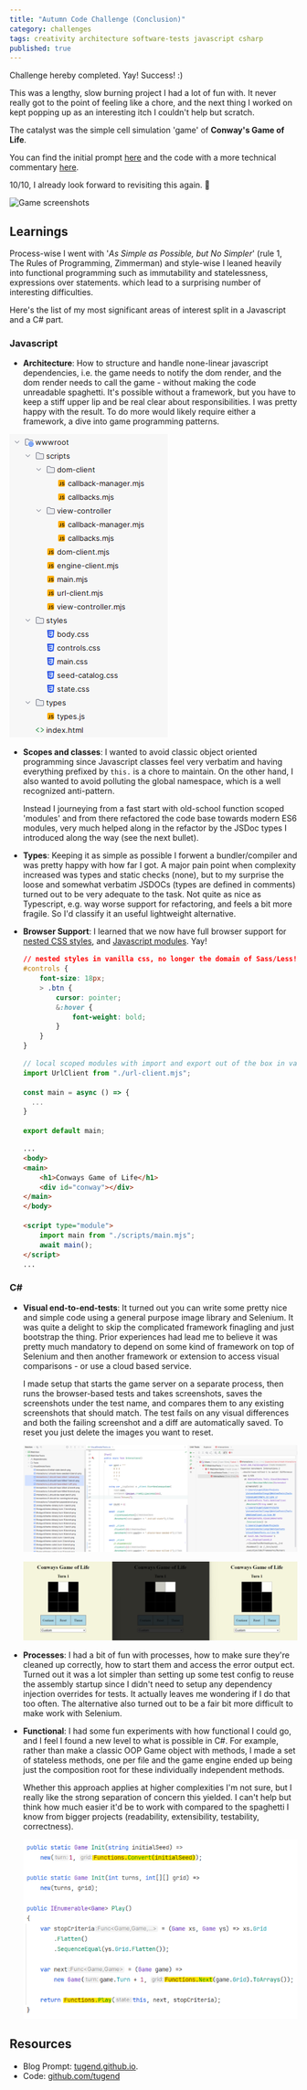 ```yaml
---
title: "Autumn Code Challenge (Conclusion)"
category: challenges
tags: creativity architecture software-tests javascript csharp
published: true
---
```


Challenge hereby completed. Yay! Success! :)

This was a lengthy, slow burning project I had a lot of fun with. It never
really got to the point of feeling like a chore, and the next thing I worked on
kept popping up as an interesting itch I couldn't help but scratch.

The catalyst was the simple cell simulation 'game' of **Conway's Game of Life**.
  
You can find the initial prompt
[here](https://tugend.github.io/challenges/2023/07/28/autumn-code-challenge-prompt.html)
and the code with a more technical commentary
[here](https://github.com/tugend/autumn-challenge-2023).

10/10, I already look forward to revisiting this again. 🙂

![Game
screenshots](/assets/2024-02-12--autumn-code-challenge/games-screenshot.png)

## Learnings

Process-wise I went with '*As Simple as Possible, but No Simpler*' (rule 1, The
Rules of Programming, Zimmerman) and style-wise I leaned heavily into functional
programming such as immutability and statelessness, expressions over statements.
which lead to a surprising number of interesting difficulties.

Here's the list of my most significant areas of interest split in a Javascript
and a C# part. 

### Javascript 

* **Architecture**: How to structure and handle none-linear javascript
  dependencies, i.e. the game needs to notify the dom render, and the dom render
  needs to call the game \- without making the code unreadable spaghetti. It's
  possible without a framework, but you have to keep a stiff upper lip and be
  real clear about responsibilities. I was pretty happy with the result. To do
  more would likely require either a framework, a dive into game programming
  patterns.  

![script files](/assets/2024-02-12--autumn-code-challenge/wwwroot-files.png)

* **Scopes and classes**: I wanted to avoid classic object oriented programming
  since Javascript classes feel very verbatim and having everything prefixed by
  `this.` is a chore to maintain. On the other hand, I also wanted to avoid
  polluting the global namespace, which is a well recognized anti-pattern. 
  
  Instead I journeying from a fast start with old-school function scoped
  'modules' and from there refactored the code base towards modern ES6 modules,
  very much helped along in the refactor by the JSDoc types I introduced along
  the way (see the next bullet).

* **Types**: Keeping it as simple as possible I forwent a bundler/compiler and
  was pretty happy with how far I got. A major pain point when complexity
  increased was types and static checks (none), but to my surprise the loose and
  somewhat verbatim JSDOCs (types are defined in comments) turned out to be very
  adequate to the task. Not quite as nice as Typescript, e.g. way worse support
  for refactoring, and feels a bit more fragile. So I'd classify it an useful
  lightweight alternative.

* **Browser Support**: I learned that we now have full browser support for
  [nested CSS styles](https://caniuse.com/css-nesting), and [Javascript
  modules](https://caniuse.com/es6-module). Yay!

    ```css
    // nested styles in vanilla css, no longer the domain of Sass/Less!
    #controls {
        font-size: 18px;
        > .btn {
            cursor: pointer;
            &:hover {
                font-weight: bold;
            }
        }
    }
    ```

    ```js
    // local scoped modules with import and export out of the box in vanilla js!
    import UrlClient from "./url-client.mjs";

    const main = async () => {
      ...
    }

    export default main;
    ```

    ```html
    ...
    <body>
    <main>
        <h1>Conways Game of Life</h1>
        <div id="conway"></div>
    </main>
    </body>

    <script type="module">
        import main from "./scripts/main.mjs";
        await main();
    </script>
    ...
    ```

### C#

* **Visual end-to-end-tests**: It turned out you can write some pretty nice and
  simple code using a general purpose image library and Selenium. It was quite a
  delight to skip the complicated framework finagling and just bootstrap the
  thing. Prior experiences had lead me to believe it was pretty much mandatory
  to depend on some kind of framework on top of Selenium and then another
  framework or extension to access visual comparisons - or use a cloud based
  service.

  I made setup that starts the game server on a separate process, then runs the
  browser-based tests and takes screenshots, saves the screenshots under the
  test name, and compares them to any existing screenshots that should match.
  The test fails on any visual differences and both the failing screenshot and a
  diff are automatically saved. To reset you just delete the images you want to
  reset.

  ![tests](/assets/2024-02-12--autumn-code-challenge/visual-tests--tests.png)

  ![visual-output](/assets/2024-02-12--autumn-code-challenge/visual-tests--diffs.png)

* **Processes**: I had a bit of fun with processes, how to make sure they're
  cleaned up correctly, how to start them and access the error output ect.
  Turned out it was a lot simpler than setting up some test config to reuse the
   assembly startup since I didn't need to setup any dependency injection
  overrides for tests. It actually leaves me wondering if I do that too often.
  The alternative also turned out to be a fair bit more difficult to make work
  with Selenium.

* **Functional**: I had some fun experiments with how functional I could go, and
  I feel I found a new level to what is possible in C#. For example, rather
  than make a classic OOP Game object with methods, I made a set of stateless
  methods, one per file and the game engine ended up being just the composition
  root for these individually independent methods. 
  
  Whether this approach applies at higher complexities I'm not sure, but I
  really like the strong separation of concern this yielded. I can't help but
  think how much easier it'd be to work with compared to the spaghetti I know
  from bigger projects (readability, extensibility, testability, correctness).

  ![functional-compositions](/assets/2024-02-12--autumn-code-challenge/function-compositions.png)

## Resources

* Blog Prompt: [tugend.github.io](https://tugend.github.io/challenges/2023/07/28/autumn-code-challenge-prompthtml).
* Code: [github.com/tugend](https://github.com/tugend/autumn-challenge-2023)